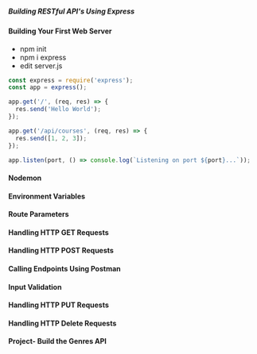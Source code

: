 ##### Building RESTful API's Using Express

#### Building Your First Web Server
* npm init
* npm i express
* edit server.js
```javascript
const express = require('express');
const app = express();

app.get('/', (req, res) => {
  res.send('Hello World');
});

app.get('/api/courses', (req, res) => {
  res.send([1, 2, 3]);
});

app.listen(port, () => console.log(`Listening on port ${port}...`));
```

#### Nodemon

#### Environment Variables
#### Route Parameters
#### Handling HTTP GET Requests
#### Handling HTTP POST Requests
#### Calling Endpoints Using Postman
#### Input Validation
#### Handling HTTP PUT Requests
#### Handling HTTP Delete Requests
#### Project- Build the Genres API
